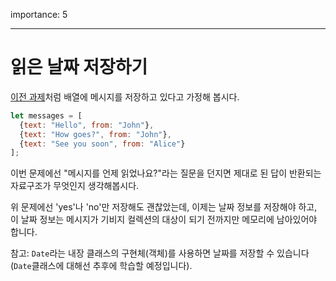 importance: 5

---

# 읽은 날짜 저장하기

[이전 과제](info:task/recipients-read)처럼 배열에 메시지를 저장하고 있다고 가정해 봅시다.

```js
let messages = [
  {text: "Hello", from: "John"},
  {text: "How goes?", from: "John"},
  {text: "See you soon", from: "Alice"}
];
```

이번 문제에선 "메시지를 언제 읽었나요?"라는 질문을 던지면 제대로 된 답이 반환되는 자료구조가 무엇인지 생각해봅시다.

위 문제에선 'yes'나 'no'만 저장해도 괜찮았는데, 이제는 날짜 정보를 저장해야 하고, 이 날짜 정보는 메시지가 기비지 컬렉션의 대상이 되기 전까지만 메모리에 남아있어야 합니다.

참고: `Date`라는 내장 클래스의 구현체(객체)를 사용하면 날짜를 저장할 수 있습니다(`Date`클래스에 대해선 추후에 학습할 예정입니다). 
